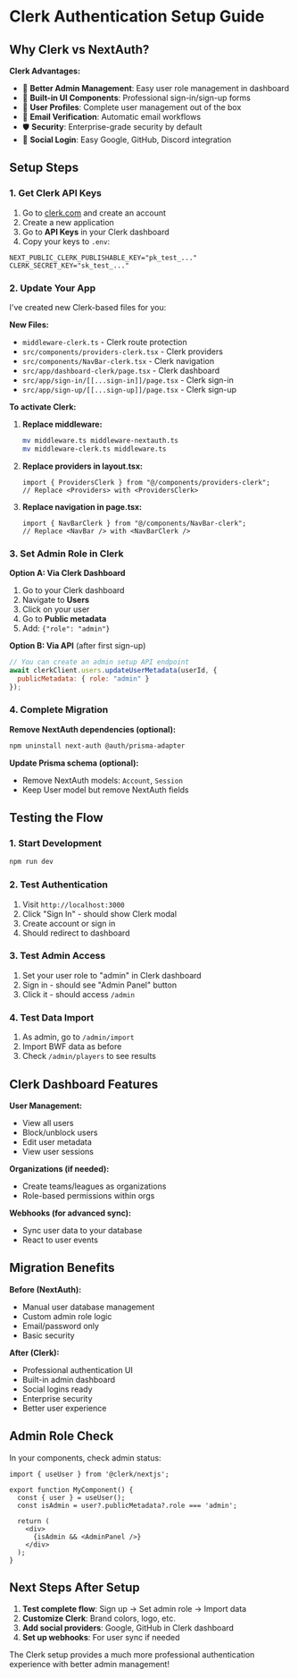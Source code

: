 # Clerk Authentication Setup Guide

## Why Clerk vs NextAuth?

**Clerk Advantages:**
- 🚀 **Better Admin Management**: Easy user role management in dashboard
- 🔐 **Built-in UI Components**: Professional sign-in/sign-up forms
- 👤 **User Profiles**: Complete user management out of the box
- 📧 **Email Verification**: Automatic email workflows
- 🛡️ **Security**: Enterprise-grade security by default
- 📱 **Social Login**: Easy Google, GitHub, Discord integration

## Setup Steps

### 1. Get Clerk API Keys

1. Go to [clerk.com](https://clerk.com) and create an account
2. Create a new application
3. Go to **API Keys** in your Clerk dashboard
4. Copy your keys to `.env`:

```env
NEXT_PUBLIC_CLERK_PUBLISHABLE_KEY="pk_test_..."
CLERK_SECRET_KEY="sk_test_..."
```

### 2. Update Your App

I've created new Clerk-based files for you:

**New Files:**
- `middleware-clerk.ts` - Clerk route protection
- `src/components/providers-clerk.tsx` - Clerk providers
- `src/components/NavBar-clerk.tsx` - Clerk navigation
- `src/app/dashboard-clerk/page.tsx` - Clerk dashboard
- `src/app/sign-in/[[...sign-in]]/page.tsx` - Clerk sign-in
- `src/app/sign-up/[[...sign-up]]/page.tsx` - Clerk sign-up

**To activate Clerk:**

1. **Replace middleware:**
   ```bash
   mv middleware.ts middleware-nextauth.ts
   mv middleware-clerk.ts middleware.ts
   ```

2. **Replace providers in layout.tsx:**
   ```tsx
   import { ProvidersClerk } from "@/components/providers-clerk";
   // Replace <Providers> with <ProvidersClerk>
   ```

3. **Replace navigation in page.tsx:**
   ```tsx
   import { NavBarClerk } from "@/components/NavBar-clerk";
   // Replace <NavBar /> with <NavBarClerk />
   ```

### 3. Set Admin Role in Clerk

**Option A: Via Clerk Dashboard**
1. Go to your Clerk dashboard
2. Navigate to **Users**
3. Click on your user
4. Go to **Public metadata**
5. Add: `{"role": "admin"}`

**Option B: Via API** (after first sign-up)
```javascript
// You can create an admin setup API endpoint
await clerkClient.users.updateUserMetadata(userId, {
  publicMetadata: { role: "admin" }
});
```

### 4. Complete Migration

**Remove NextAuth dependencies (optional):**
```bash
npm uninstall next-auth @auth/prisma-adapter
```

**Update Prisma schema (optional):**
- Remove NextAuth models: `Account`, `Session`
- Keep User model but remove NextAuth fields

## Testing the Flow

### 1. Start Development
```bash
npm run dev
```

### 2. Test Authentication
1. Visit `http://localhost:3000`
2. Click "Sign In" - should show Clerk modal
3. Create account or sign in
4. Should redirect to dashboard

### 3. Test Admin Access
1. Set your user role to "admin" in Clerk dashboard
2. Sign in - should see "Admin Panel" button
3. Click it - should access `/admin`

### 4. Test Data Import
1. As admin, go to `/admin/import`
2. Import BWF data as before
3. Check `/admin/players` to see results

## Clerk Dashboard Features

**User Management:**
- View all users
- Block/unblock users
- Edit user metadata
- View user sessions

**Organizations (if needed):**
- Create teams/leagues as organizations
- Role-based permissions within orgs

**Webhooks (for advanced sync):**
- Sync user data to your database
- React to user events

## Migration Benefits

**Before (NextAuth):**
- Manual user database management
- Custom admin role logic
- Email/password only
- Basic security

**After (Clerk):**
- Professional authentication UI
- Built-in admin dashboard
- Social logins ready
- Enterprise security
- Better user experience

## Admin Role Check

In your components, check admin status:

```tsx
import { useUser } from '@clerk/nextjs';

export function MyComponent() {
  const { user } = useUser();
  const isAdmin = user?.publicMetadata?.role === 'admin';
  
  return (
    <div>
      {isAdmin && <AdminPanel />}
    </div>
  );
}
```

## Next Steps After Setup

1. **Test complete flow**: Sign up → Set admin role → Import data
2. **Customize Clerk**: Brand colors, logo, etc.
3. **Add social providers**: Google, GitHub in Clerk dashboard
4. **Set up webhooks**: For user sync if needed

The Clerk setup provides a much more professional authentication experience with better admin management!